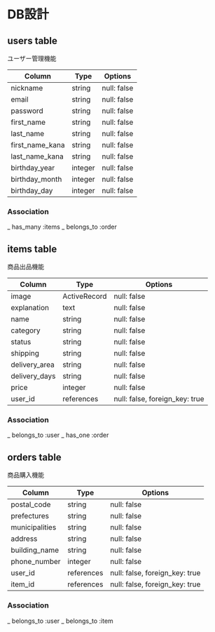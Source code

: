 # DB設計

## users table
ユーザー管理機能

| Column          | Type    | Options     |
| --------------- | ------- | ----------- |
| nickname        | string  | null: false |
| email           | string  | null: false |
| password        | string  | null: false |
| first_name      | string  | null: false |
| last_name       | string  | null: false |
| first_name_kana | string  | null: false |
| last_name_kana  | string  | null: false |
| birthday_year   | integer | null: false |
| birthday_month  | integer | null: false |
| birthday_day    | integer | null: false |

### Association
_ has_many   :items
_ belongs_to :order

## items table
商品出品機能

| Column        | Type         | Options                        |
| ------------- | ------------ | ------------------------------ |
| image         | ActiveRecord | null: false                    |
| explanation   | text         | null: false                    |
| name          | string       | null: false                    |
| category      | string       | null: false                    |
| status        | string       | null: false                    |
| shipping      | string       | null: false                    |
| delivery_area | string       | null: false                    |
| delivery_days | string       | null: false                    |
| price         | integer      | null: false                    |
| user_id       | references   | null: false, foreign_key: true |

### Association
_ belongs_to  :user
_ has_one     :order

## orders table
商品購入機能

| Column         | Type       | Options                        |
| -------------- | ---------- | ------------------------------ |
| postal_code    | string     | null: false                    |
| prefectures    | string     | null: false                    |
| municipalities | string     | null: false                    |
| address        | string     | null: false                    |
| building_name  | string     | null: false                    |
| phone_number   | integer    | null: false                    |
| user_id        | references | null: false, foreign_key: true |
| item_id        | references | null: false, foreign_key: true |

### Association
_ belongs_to :user
_ belongs_to :item